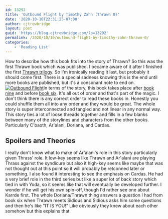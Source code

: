 ```yaml
---
id: 13292
title: 'Outbound Flight by Timothy Zahn (Thrawn 0)'
date: '2020-10-10T22:31:25-07:00'
author: cjtrowbridge
layout: post
guid: 'https://blog.cjtrowbridge.com/?p=13292'
permalink: /2020/10/10/outbound-flight-by-timothy-zahn-thrawn-0/
categories:
    - 'Reading List'
---
```


How to describe how this book fits into the story of Thrawn? So this was the first Thrawn book which was published. I became aware of it after I finished the first [Thrawn trilogy](https://blog.cjtrowbridge.com/2020/06/25/the-last-command-by-timothy-zahn-thrawn-3/). So I'm ironically reading it last, but probably it should come first. There is a special sadness knowing this is the end until more books are published, but it's a consonant note to end on. [![Outbound Flight](https://blog.cjtrowbridge.com/wp-content/uploads/2020/10/Outbound-Flight-1-1.jpg)](https://amzn.to/30TBaIe)In terms of the story, this book takes place after [book nine](https://blog.cjtrowbridge.com/2020/09/17/thrawn-ascendancy-thrawn-9/) and before [book six](https://blog.cjtrowbridge.com/2020/08/25/thrawn-by-timothy-zahn-thrawn-6/). It's all out of order and that's part of the magic. I don't think there is any correct order to read these books in. Honestly you could shuffle them all into any order and they would be great. The whole story is super interconnected and tangled and not linear in any normal way. This story ties a lot of loose threads together and fills in a few blanks between many of the storylines and characters from the other books. Particularly C'baoth, Ar'alani, Doriana, and Cardas.

## Spoilers and Theories

I really don't know what to make of Ar'alani's role in this story particularly given Thrass' role. It low-key seems like Thrawn and Ar'alani are playing Thrass against the syndicure but also it high-key seems like maybe that was not thought out at this point so it will probably be retconned later or something. I also found it interesting to see the emphasis on Cardas. He had a very brief role in the third series but like a super lot of back story which tied in with Yoda, so it seems like that will eventually be developed further. I wonder if he will get his own spin-off, though I'd rather see one about Karrde first. The whole Doriana/Thrawn thing answers a question I had from book six when Thrawn meets Sidious and Sidious asks him some questions and then he's like "IT IS YOU!" Like obviously they knew about each other somehow but this explains that.